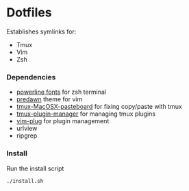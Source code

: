 # Dotfiles

Establishes symlinks for:

 * Tmux
 * Vim
 * Zsh

### Dependencies

 * [powerline fonts](https://github.com/powerline/fonts) for zsh terminal
 * [predawn](https://github.com/juanedi/predawn.vim) theme for vim
 * [tmux-MacOSX-pasteboard](https://github.com/ChrisJohnsen/tmux-MacOSX-pasteboard) for fixing copy/paste with tmux
 * [tmux-plugin-manager](https://github.com/tmux-plugins/tpm) for managing tmux plugins
 * [vim-plug](https://github.com/junegunn/vim-plug) for plugin management
 * urlview
 * ripgrep

### Install

Run the install script 

`./install.sh`
